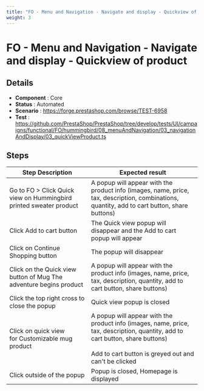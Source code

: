 ```yaml
---
title: "FO - Menu and Navigation - Navigate and display - Quickview of product"
weight: 3
---
```


# FO - Menu and Navigation - Navigate and display - Quickview of product
## Details
* **Component** : Core
* **Status** : Automated
* **Scenario** : https://forge.prestashop.com/browse/TEST-6958
* **Test** : https://github.com/PrestaShop/PrestaShop/tree/develop/tests/UI/campaigns/functional/FO/hummingbird/08_menuAndNavigation/03_navigationAndDisplay/03_quickViewProduct.ts

## Steps
| Step Description | Expected result |
| ----- | ----- |
| Go to FO > Click Quick view on Hummingbird printed sweater product | A popup will appear with the product info (images, name, price, tax, description, combinations, quantity, add to cart button, share buttons) |
| Click Add to cart button | The Quick view popup will disappear and the Add to cart popup will appear |
| Click on Continue Shopping button | The popup will disappear |
| Click on the Quick view button of Mug The adventure begins product | A popup will appear with the product info (images, name, price, tax, description, quantity, add to cart button, share buttons) |
| Click the top right cross to close the popup | Quick view popup is closed |
| Click on quick view for Customizable mug product | A popup will appear with the product info (images, name, price, tax, description, quantity, add to cart button, share buttons)<br><br>Add to cart button is greyed out and can't be clicked |
| Click outside of the popup | Popup is closed, Homepage is displayed |
